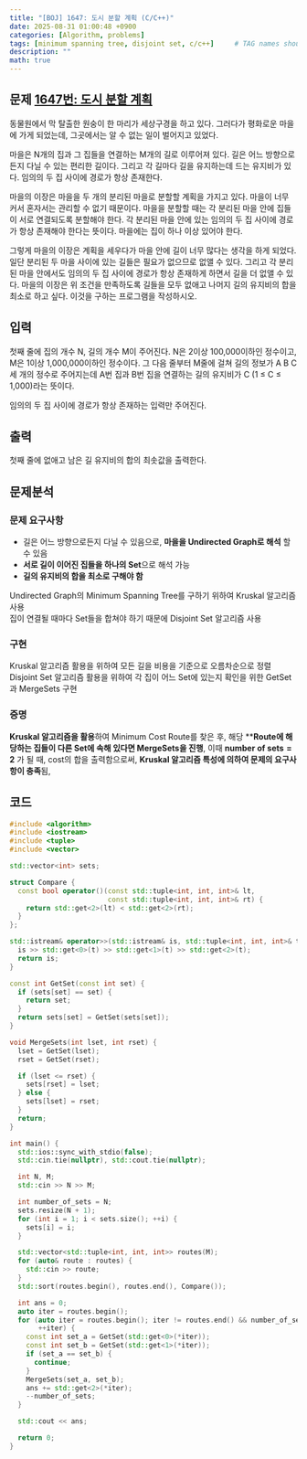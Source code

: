 ```yaml
---
title: "[BOJ] 1647: 도시 분할 계획 (C/C++)"
date: 2025-08-31 01:00:48 +0900
categories: [Algorithm, problems]
tags: [minimum spanning tree, disjoint set, c/c++]     # TAG names should always be lowercase
description: ""
math: true
---
```

## 문제 [1647번: 도시 분할 계획](https://www.acmicpc.net/problem/1647)
동물원에서 막 탈출한 원숭이 한 마리가 세상구경을 하고 있다. 그러다가 평화로운 마을에 가게 되었는데, 그곳에서는 알 수 없는 일이 벌어지고 있었다.

마을은 N개의 집과 그 집들을 연결하는 M개의 길로 이루어져 있다. 길은 어느 방향으로든지 다닐 수 있는 편리한 길이다. 그리고 각 길마다 길을 유지하는데 드는 유지비가 있다. 임의의 두 집 사이에 경로가 항상 존재한다.

마을의 이장은 마을을 두 개의 분리된 마을로 분할할 계획을 가지고 있다. 마을이 너무 커서 혼자서는 관리할 수 없기 때문이다. 마을을 분할할 때는 각 분리된 마을 안에 집들이 서로 연결되도록 분할해야 한다. 각 분리된 마을 안에 있는 임의의 두 집 사이에 경로가 항상 존재해야 한다는 뜻이다. 마을에는 집이 하나 이상 있어야 한다.

그렇게 마을의 이장은 계획을 세우다가 마을 안에 길이 너무 많다는 생각을 하게 되었다. 일단 분리된 두 마을 사이에 있는 길들은 필요가 없으므로 없앨 수 있다. 그리고 각 분리된 마을 안에서도 임의의 두 집 사이에 경로가 항상 존재하게 하면서 길을 더 없앨 수 있다. 마을의 이장은 위 조건을 만족하도록 길들을 모두 없애고 나머지 길의 유지비의 합을 최소로 하고 싶다. 이것을 구하는 프로그램을 작성하시오.

## 입력
첫째 줄에 집의 개수 N, 길의 개수 M이 주어진다. N은 2이상 100,000이하인 정수이고, M은 1이상 1,000,000이하인 정수이다. 그 다음 줄부터 M줄에 걸쳐 길의 정보가 A B C 세 개의 정수로 주어지는데 A번 집과 B번 집을 연결하는 길의 유지비가 C (1 ≤ C ≤ 1,000)라는 뜻이다.

임의의 두 집 사이에 경로가 항상 존재하는 입력만 주어진다.

## 출력
첫째 줄에 없애고 남은 길 유지비의 합의 최솟값을 출력한다.

## 문제분석
### 문제 요구사항
- 길은 어느 방향으로든지 다닐 수 있음으로, **마을을 Undirected Graph로 해석** 할 수 있음
- **서로 길이 이어진 집들을 하나의 Set**으로 해석 가능
- **길의 유지비의 합을 최소로 구해야 함**

Undirected Graph의 Minimum Spanning Tree를 구하기 위하여 Kruskal 알고리즘 사용<br>
집이 연결될 때마다 Set들을 합쳐야 하기 때문에 Disjoint Set 알고리즘 사용

### 구현
Kruskal 알고리즘 활용을 위하여 모든 길을 비용을 기준으로 오름차순으로 정렬<br>
Disjoint Set 알고리즘 활용을 위하여 각 집이 어느 Set에 있는지 확인을 위한 GetSet과 MergeSets 구현

### 증명
**Kruskal 알고리즘을 활용**하여 Minimum Cost Route를 찾은 후, 해당 ****Route에 해당하는 집들이 다른 Set에 속해 있다면 MergeSets을 진행**,
이때 $\boldsymbol{number\; of\; sets = 2}$ 가 될 때, cost의 합을 출력함으로써, **Kruskal 알고리즘 특성에 의하여 문제의 요구사항이 충족**됨,
## 코드
```cpp
#include <algorithm>
#include <iostream>
#include <tuple>
#include <vector>

std::vector<int> sets;

struct Compare {
  const bool operator()(const std::tuple<int, int, int>& lt,
                        const std::tuple<int, int, int>& rt) {
    return std::get<2>(lt) < std::get<2>(rt);
  }
};

std::istream& operator>>(std::istream& is, std::tuple<int, int, int>& t) {
  is >> std::get<0>(t) >> std::get<1>(t) >> std::get<2>(t);
  return is;
}

const int GetSet(const int set) {
  if (sets[set] == set) {
    return set;
  }
  return sets[set] = GetSet(sets[set]);
}

void MergeSets(int lset, int rset) {
  lset = GetSet(lset);
  rset = GetSet(rset);

  if (lset <= rset) {
    sets[rset] = lset;
  } else {
    sets[lset] = rset;
  }
  return;
}

int main() {
  std::ios::sync_with_stdio(false);
  std::cin.tie(nullptr), std::cout.tie(nullptr);

  int N, M;
  std::cin >> N >> M;

  int number_of_sets = N;
  sets.resize(N + 1);
  for (int i = 1; i < sets.size(); ++i) {
    sets[i] = i;
  }

  std::vector<std::tuple<int, int, int>> routes(M);
  for (auto& route : routes) {
    std::cin >> route;
  }
  std::sort(routes.begin(), routes.end(), Compare());

  int ans = 0;
  auto iter = routes.begin();
  for (auto iter = routes.begin(); iter != routes.end() && number_of_sets > 2;
       ++iter) {
    const int set_a = GetSet(std::get<0>(*iter));
    const int set_b = GetSet(std::get<1>(*iter));
    if (set_a == set_b) {
      continue;
    }
    MergeSets(set_a, set_b);
    ans += std::get<2>(*iter);
    --number_of_sets;
  }

  std::cout << ans;

  return 0;
}
```